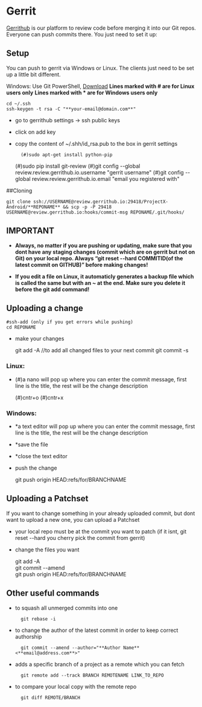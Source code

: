 # Gerrit

[Gerrithub](https://review.gerrithub.io/#/admin/projects/?filter=ProjectX) is our platform to review code before merging it into our Git repos. Everyone can push commits there. You just need to set it up:

## Setup

You can push to gerrit via Windows or Linux. The clients just need to be set up a little bit different.

Windows: Use Git PowerShell, [Download](https://windows.github.com/)
**Lines marked with # are for Linux users only**
**Lines marked with * are for Windows users only**

	cd ~/.ssh
	ssh-keygen -t rsa -C "**your-email@domain.com**"
* go to gerrithub settings → ssh public keys
* click on add key
* copy the content of ~/.shh/id_rsa.pub to the box in gerrit settings

	
        (#)sudo apt-get install python-pip
	(#)sudo pip install git-review
	(#)git config --global review.review.gerrithub.io.username "gerrit username"
	(#)git config --global review.review.gerrithub.io.email "email you registered with"

##Cloning

	git clone ssh://USERNAME@review.gerrithub.io:29418/ProjectX-Android/**REPONAME** && scp -p -P 29418 USERNAME@review.gerrithub.io:hooks/commit-msg REPONAME/.git/hooks/

## **IMPORTANT**

* **Always, no matter if you are pushing or updating, make sure that you dont have any staging changes (commit which are on gerrit but not on Git) on your local repo. Always “git reset --hard COMMITID(of the latest commit on GITHUB)” before making changes!**

* **If you edit a file on Linux, it automaticly generates a backup file which is called the same but with an ~ at the end. Make sure you delete it before the git add command!**

## Uploading a change

	#ssh-add (only if you get errors while pushing)
	cd REPONAME
* make your changes

	git add -A  //to add all changed files to your next commit
	git commit -s

### Linux:
* (#)a nano will pop up where you can enter the commit message, first line is the title, the rest will be the change description

	(#)cntr+o
	(#)cntr+x

### Windows:
* *a text editor will pop up where you can enter the commit message, first line is the title, the rest will be the change description
* *save the file
* *close the text editor

* push the change  

	git push origin HEAD:refs/for/BRANCHNAME

## Uploading a Patchset

If you want to change something in your already uploaded commit, but dont want to upload a new one, you can upload a Patchset

* your local repo must be at the commit you want to patch (if it isnt, git reset --hard you cherry pick the commit from gerrit)
* change the files you want

	git add -A   
	git commit --amend  
	git push origin HEAD:refs/for/BRANCHNAME  

## Other useful commands

* to squash all unmerged commits into one

		git rebase -i 

* to change the author of the latest commit in order to keep correct authorship

		git commit --amend --author="**Author Name** <**email@address.com**>" 

* adds a specific branch of a project as a remote which you can fetch 

		git remote add --track BRANCH REMOTENAME LINK_TO_REPO 

* to compare your local copy with the remote repo

		git diff REMOTE/BRANCH

